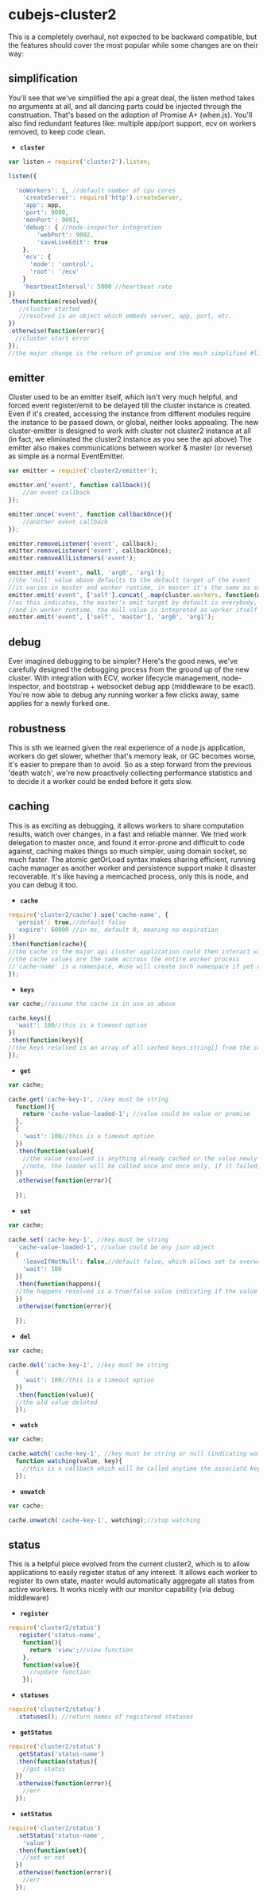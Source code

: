 cubejs-cluster2
===============

This is a completely overhaul, not expected to be backward compatible, but the features should cover the most popular while some changes are on their way:

## simplification

You'll see that we've simplified the api a great deal, the listen method takes no arguments at all, and all dancing parts could be injected through the construation.
That's based on the adoption of Promise A+ (when.js). 
You'll also find redundant features like: multiple app/port support, ecv on workers removed, to keep code clean.

* **`cluster`**

```javascript
var listen = require('cluster2').listen;

listen({

  'noWorkers': 1, //default number of cpu cores
	'createServer': require('http').createServer,
	'app': app,
	'port': 9090,
	'monPort': 9091,
	'debug': { //node-inspector integration
		'webPort': 9092,
		'saveLiveEdit': true
	},
	'ecv': {
	  'mode': 'control',
	  'root': '/ecv'
	}
	'heartbeatInterval': 5000 //heartbeat rate
})
.then(function(resolved){
   //cluster started
   //resolved is an object which embeds server, app, port, etc.
})
.otherwise(function(error){
  //cluster start error
});
//the major change is the return of promise and the much simplified #listen (as all options pushed to construction)

```

## emitter

Cluster used to be an emitter itself, which isn't very much helpful, and forced event register/emit to be delayed till the cluster instance is created.
Even if it's created, accessing the instance from different modules require the instance to be passed down, or global, neither looks appealing.
The new cluster-emitter is designed to work with cluster not cluster2 instance at all (in fact, we eliminated the cluster2 instance as you see the api above)
The emitter also makes communications between worker & master (or reverse) as simple as a normal EventEmitter.

```javascript
var emitter = require('cluster2/emitter');

emitter.on('event', function callback(){
	//an event callback
});

emitter.once('event', function callbackOnce(){
	//another event callback
});

emitter.removeListener('event', callback);
emitter.removeListener('event', callbackOnce);
emitter.removeAllListeners('event');

emitter.emit('event', null, 'arg0', 'arg1');
//the 'null' value above defaults to the default target of the event
//it varies in master and worker runtime, in master it's the same as saying
emitter.emit('event', ['self'].concat(_.map(cluster.workers, function(w){return w.process.pid;})), 'arg0', 'arg1');
//as this indicates, the master's emit target by default is everybody, master itself and all active workers
//and in worker runtime, the null value is intepreted as worker itself and master
emitter.emit('event', ['self', 'master'], 'arg0', 'arg1');

```

## debug

Ever imagined debugging to be simpler? Here's the good news, we've carefully designed the debugging process from the ground up of the new cluster.
With integration with ECV, worker lifecycle management, node-inspector, and bootstrap + websocket debug app (middleware to be exact). You're now
able to debug any running worker a few clicks away, same applies for a newly forked one.

## robustness

This is sth we learned given the real experience of a node.js application, workers do get slower, whether that's memory leak, or GC becomes worse, it's easier to prepare
than to avoid. So as a step forward from the previous 'death watch', we're now proactively collecting performance statistics and to decide it a worker could be ended 
before it gets slow.

## caching

This is as exciting as debugging, it allows workers to share computation results, watch over changes, in a fast and reliable manner.
We tried work delegation to master once, and found it error-prone and difficult to code against, caching makes things so much simpler, using domain socket, so much faster.
The atomic getOrLoad syntax makes sharing efficient, running cache manager as another worker and persistence support make it disaster recoverable.
It's like having a memcached process, only this is node, and you can debug it too.

* **`cache`** 

```javascript
require('cluster2/cache').use('cache-name', {
  'persist': true,//default false
  'expire': 60000 //in ms, default 0, meaning no expiration
})
.then(function(cache){
//the cache is the major api cluster application could then interact with
//the cache values are the same accross the entire worker process
//'cache-name' is a namespace, #use will create such namespace if yet exists
});
```
* **`keys`**

```javascript
var cache;//assume the cache is in use as above

cache.keys({
  'wait': 100//this is a timeout option
})
.then(function(keys){
//the keys resolved is an array of all cached keys:string[] from the cache-manager's view
});
```
* **`get`**

```javascript
var cache;

cache.get('cache-key-1', //key must be string
  function(){
    return 'cache-value-loaded-1'; //value could be value or promise
  },
  {
    'wait': 100//this is a timeout option
  })
  .then(function(value){
    //the value resolved is anything already cached or the value newly loaded
    //note, the loader will be called once and once only, if it failed, the promise of get will be rejected.
  })
  .otherwise(function(error){
  
  });
```
* **`set`**

```javascript
var cache;

cache.set('cache-key-1', //key must be string
  'cache-value-loaded-1', //value could be any json object
  {
    'leaveIfNotNull': false,//default false, which allows set to overwrite existing values, use true for the atomic getAndLoad
    'wait': 100
  })
  .then(function(happens){
  //the happens resolved is a true/false value indicating if the value has been accepted by the cache manager
  })
  .otherwise(function(error){
  
  });
```
* **`del`**

```javascript
var cache;

cache.del('cache-key-1', //key must be string
  {
    'wait': 100//this is a timeout option
  })
  .then(function(value){
  //the old value deleted
  });
```
* **`watch`**

```javascript
var cache;

cache.watch('cache-key-1', //key must be string or null (indicating watch everything)
  function watching(value, key){
    //this is a callback which will be called anytime the associatd key has an updated value
  });
```
* **`unwatch`**

```javascript
var cache;

cache.unwatch('cache-key-1', watching);//stop watching
```

## status

This is a helpful piece evolved from the current cluster2, which is to allow applications to easily register status of any interest.
It allows each worker to register its own state, master would automatically aggregate all states from active workers.
It works nicely with our monitor capability (via debug middleware)

* **`register`**

```javascript
require('cluster2/status')
  .register('status-name',
    function(){
      return 'view';//view function
    },
    function(value){
      //update function
    });
```

* **`statuses`**

```javascript
require('cluster2/status')
  .statuses(); //return names of registered statuses
```

* **`getStatus`**

```javascript
require('cluster2/status')
  .getStatus('status-name')
  .then(function(status){
    //got status
  })
  .otherwise(function(error){
    //err
  });
```

* **`setStatus`**

```javascript
require('cluster2/status')
  .setStatus('status-name',
    'value')
  .then(function(set){
    //set or not
  })
  .otherwise(function(error){
    //err
  });
```
